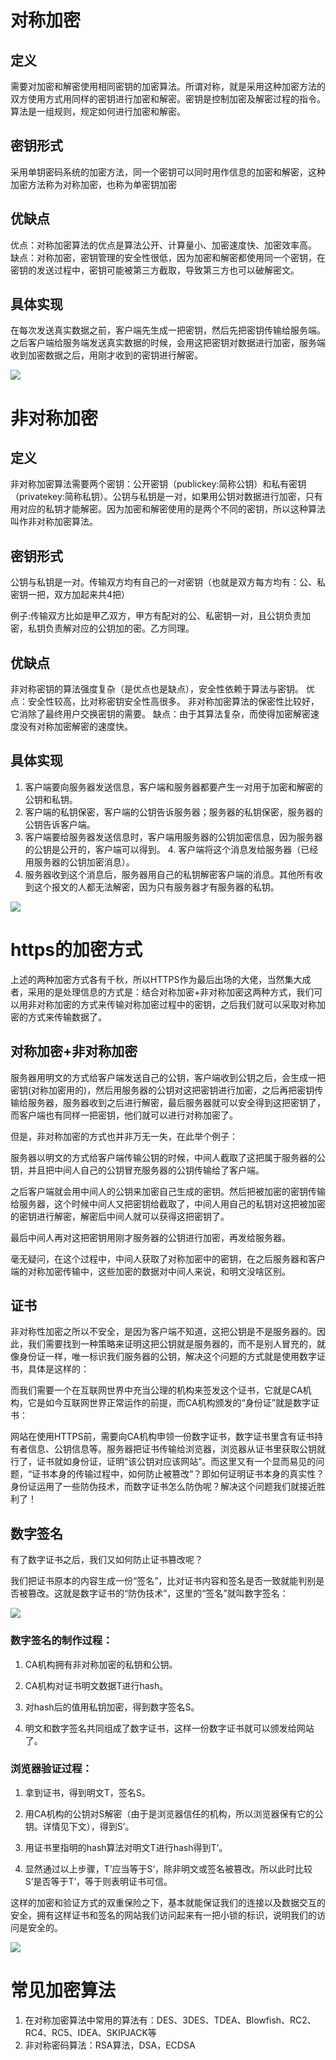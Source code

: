 # 对称加密

## 定义
需要对加密和解密使用相同密钥的加密算法。所谓对称，就是采用这种加密方法的双方使用方式用同样的密钥进行加密和解密。密钥是控制加密及解密过程的指令。算法是一组规则，规定如何进行加密和解密。

## 密钥形式
采用单钥密码系统的加密方法，同一个密钥可以同时用作信息的加密和解密，这种加密方法称为对称加密，也称为单密钥加密

## 优缺点
优点：对称加密算法的优点是算法公开、计算量小、加密速度快、加密效率高。
缺点：对称加密，密钥管理的安全性很低，因为加密和解密都使用同一个密钥，在密钥的发送过程中，密钥可能被第三方截取，导致第三方也可以破解密文。

## 具体实现
在每次发送真实数据之前，客户端先生成一把密钥，然后先把密钥传输给服务端。之后客户端给服务端发送真实数据的时候，会用这把密钥对数据进行加密，服务端收到加密数据之后，用刚才收到的密钥进行解密。

![](./img/2023-06-13-22-33-02.png)

# 非对称加密

## 定义
非对称加密算法需要两个密钥：公开密钥（publickey:简称公钥）和私有密钥（privatekey:简称私钥）。公钥与私钥是一对，如果用公钥对数据进行加密，只有用对应的私钥才能解密。因为加密和解密使用的是两个不同的密钥，所以这种算法叫作非对称加密算法。

## 密钥形式
公钥与私钥是一对。传输双方均有自己的一对密钥（也就是双方每方均有：公、私密钥一把，双方加起来共4把）

例子:传输双方比如是甲乙双方，甲方有配对的公、私密钥一对，且公钥负责加密，私钥负责解对应的公钥加的密。乙方同理。

## 优缺点
非对称密钥的算法强度复杂（是优点也是缺点），安全性依赖于算法与密钥。 
优点：安全性较高，比对称密钥安全性高很多。 非对称加密算法的保密性比较好，它消除了最终用户交换密钥的需要。 
缺点：由于其算法复杂，而使得加密解密速度没有对称加密解密的速度快。

## 具体实现
1. 客户端要向服务器发送信息，客户端和服务器都要产生一对用于加密和解密的公钥和私钥。 
2. 客户端的私钥保密，客户端的公钥告诉服务器；服务器的私钥保密，服务器的公钥告诉客户端。 
3. 客户端要给服务器发送信息时，客户端用服务器的公钥加密信息，因为服务器的公钥是公开的，客户端可以得到。 4. 客户端将这个消息发给服务器（已经用服务器的公钥加密消息）。
5. 服务器收到这个消息后，服务器用自己的私钥解密客户端的消息。其他所有收到这个报文的人都无法解密，因为只有服务器才有服务器的私钥。

![](./img/2023-06-13-22-37-10.png)

# https的加密方式
上述的两种加密方式各有千秋，所以HTTPS作为最后出场的大佬，当然集大成者，采用的是处理信息的方式是：结合对称加密+非对称加密这两种方式，我们可以用非对称加密的方式来传输对称加密过程中的密钥，之后我们就可以采取对称加密的方式来传输数据了。

## 对称加密+非对称加密
服务器用明文的方式给客户端发送自己的公钥，客户端收到公钥之后，会生成一把密钥(对称加密用的)，然后用服务器的公钥对这把密钥进行加密，之后再把密钥传输给服务器，服务器收到之后进行解密，最后服务器就可以安全得到这把密钥了，而客户端也有同样一把密钥，他们就可以进行对称加密了。

但是，非对称加密的方式也并非万无一失，在此举个例子：

服务器以明文的方式给客户端传输公钥的时候，中间人截取了这把属于服务器的公钥，并且把中间人自己的公钥冒充服务器的公钥传输给了客户端。

之后客户端就会用中间人的公钥来加密自己生成的密钥。然后把被加密的密钥传输给服务器，这个时候中间人又把密钥给截取了，中间人用自己的私钥对这把被加密的密钥进行解密，解密后中间人就可以获得这把密钥了。

最后中间人再对这把密钥用刚才服务器的公钥进行加密，再发给服务器。

毫无疑问，在这个过程中，中间人获取了对称加密中的密钥，在之后服务器和客户端的对称加密传输中，这些加密的数据对中间人来说，和明文没啥区别。

## 证书
非对称性加密之所以不安全，是因为客户端不知道，这把公钥是不是服务器的。因此，我们需要找到一种策略来证明这把公钥就是服务器的，而不是别人冒充的，就像身份证一样，唯一标识我们服务器的公钥，解决这个问题的方式就是使用数字证书，具体是这样的：

而我们需要一个在互联网世界中充当公理的机构来签发这个证书，它就是CA机构，它是如今互联网世界正常运作的前提，而CA机构颁发的“身份证”就是数字证书：

网站在使用HTTPS前，需要向CA机构申领一份数字证书，数字证书里含有证书持有者信息、公钥信息等。服务器把证书传输给浏览器，浏览器从证书里获取公钥就行了，证书就如身份证，证明“该公钥对应该网站”。而这里又有一个显而易见的问题，“证书本身的传输过程中，如何防止被篡改”？即如何证明证书本身的真实性？身份证运用了一些防伪技术，而数字证书怎么防伪呢？解决这个问题我们就接近胜利了！

## 数字签名
有了数字证书之后，我们又如何防止证书篡改呢？

我们把证书原本的内容生成一份“签名”，比对证书内容和签名是否一致就能判别是否被篡改。这就是数字证书的“防伪技术”，这里的“签名”就叫数字签名：

![](./img/2023-06-13-22-48-05.png)

### 数字签名的制作过程：

1. CA机构拥有非对称加密的私钥和公钥。

2. CA机构对证书明文数据T进行hash。

3. 对hash后的值用私钥加密，得到数字签名S。

4. 明文和数字签名共同组成了数字证书，这样一份数字证书就可以颁发给网站了。

### 浏览器验证过程：

1. 拿到证书，得到明文T，签名S。

2. 用CA机构的公钥对S解密（由于是浏览器信任的机构，所以浏览器保有它的公钥。详情见下文），得到S’。

3. 用证书里指明的hash算法对明文T进行hash得到T’。

4. 显然通过以上步骤，T’应当等于S‘，除非明文或签名被篡改。所以此时比较S’是否等于T’，等于则表明证书可信。

这样的加密和验证方式的双重保险之下，基本就能保证我们的连接以及数据交互的安全，拥有这样证书和签名的网站我们访问起来有一把小锁的标识，说明我们的访问是安全的。

![](./img/2023-06-13-22-47-49.png)


# 常见加密算法

1. 在对称加密算法中常用的算法有：DES、3DES、TDEA、Blowfish、RC2、RC4、RC5、IDEA、SKIPJACK等
2. 非对称密码算法：RSA算法，DSA，ECDSA

